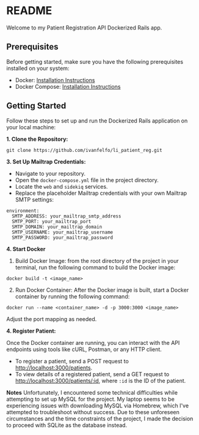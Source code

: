 # README
Welcome to my Patient Registration API Dockerized Rails app.

## Prerequisites

Before getting started, make sure you have the following prerequisites installed on your system:

- Docker: [Installation Instructions](https://docs.docker.com/get-docker/)
- Docker Compose: [Installation Instructions](https://docs.docker.com/compose/install/)

## Getting Started

Follow these steps to set up and run the Dockerized Rails application on your local machine:

**1. Clone the Repository:**
```
git clone https://github.com/ivanfelfo/li_patient_reg.git
```

**3. Set Up Mailtrap Credentials:**
- Navigate to your repository.
- Open the `docker-compose.yml` file in the project directory.
- Locate the `web` and `sidekiq` services.
- Replace the placeholder Mailtrap credentials with your own Mailtrap SMTP settings:

```
environment:
  SMTP_ADDRESS: your_mailtrap_smtp_address
  SMTP_PORT: your_mailtrap_port
  SMTP_DOMAIN: your_mailtrap_domain
  SMTP_USERNAME: your_mailtrap_username
  SMTP_PASSWORD: your_mailtrap_password
```
  
**4. Start Docker**

1. Build Docker Image: from the root directory of the project in your terminal, run the following command to build the Docker image:
```
docker build -t <image_name>
```

2. Run Docker Container: After the Docker image is built, start a Docker container by running the following command:
```
docker run --name <container_name> -d -p 3000:3000 <image_name>
```
Adjust the port mapping as needed.

**4. Register Patient:**

Once the Docker container are running, you can interact with the API endpoints using tools like cURL, Postman, or any HTTP client.
  - To register a patient, send a POST request to [http://localhost:3000/patients](http://localhost:3000/patients).
  - To view details of a registered patient, send a GET request to [http://localhost:3000/patients/:id](http://localhost:3000/patients/:id), where `:id` is the ID of the patient.


**Notes**
Unfortunately, I encountered some technical difficulties while attempting to set up MySQL for the project. My laptop seems to be experiencing issues with downloading MySQL via Homebrew, which I've attempted to troubleshoot without success. Due to these unforeseen circumstances and the time constraints of the project, I made the decision to proceed with SQLite as the database instead.
